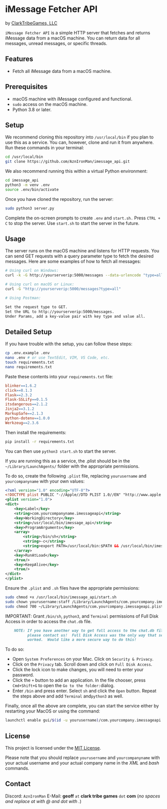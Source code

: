 
# iMessage Fetcher API
by [ClarkTribeGames, LLC](https://www.clarktribegames.com)

`iMessage Fetcher API` is a simple HTTP server that fetches and returns iMessage data from a macOS machine. You can return data for all messages, unread messages, or specific threads.

## Features

- Fetch all iMessage data from a macOS machine.

## Prerequisites

- macOS machine with iMessage configured and functional.
- `sudo` access on the macOS machine.
- Python 3.8 or later.

## Setup

We recommend cloning this repository into `/usr/local/bin` if you plan to use this as a service. You can, however, clone and run it from anywhere. Run these commands in your terminal:

```bash
cd /usr/local/bin
git clone https://github.com/AznIronMan/imessage_api.git
```

We also recommend running this within a virtual Python environment:

```bash
cd imessage_api
python3 -m venv .env
source .env/bin/activate
```

Once you have cloned the repository, run the server:

```bash
sudo python3 server.py
```

Complete the on-screen prompts to create `.env` and `start.sh.` Press `CTRL + C` to stop the server. Use `start.sh` to start the server in the future.

## Usage

The server runs on the macOS machine and listens for HTTP requests. You can send GET requests with a query parameter type to fetch the desired messages. Here are some examples of how to fetch all messages:

```bash
# Using curl on Windows:
curl -k -G http://yourserverip:5000/messages --data-urlencode "type=all"

# Using curl on macOS or Linux:
curl -G "http://yourserverip:5000/messages?type=all"
```

```bash
# Using Postman:

Set the request type to GET.
Set the URL to http://yourserverip:5000/messages.
Under Params, add a key-value pair with key type and value all.
```

## Detailed Setup

If you have trouble with the setup, you can follow these steps:

```bash
cp .env.example .env
nano .env # or use TextEdit, VIM, VS Code, etc.
touch requirements.txt
nano requirements.txt
```
Paste these contents into your `requirements.txt` file:

```makefile
blinker==1.6.2
click==8.1.3
Flask==2.3.2
Flask-SSLify==0.1.5
itsdangerous==2.1.2
Jinja2==3.1.2
MarkupSafe==2.1.3
python-dotenv==1.0.0
Werkzeug==2.3.6
```

Then install the requirements:

```bash
pip install -r requirements.txt
```

You can then use `python3 start.sh` to start the server.

If you are running this as a service, the .plist should be in the `~/Library/LaunchAgents/` folder with the appropriate permissions.

To do so, create the following `.plist` file, replacing `yourusername` and `yourcompanyname` with your own values:

```xml
<?xml version="1.0" encoding="UTF-8"?>
<!DOCTYPE plist PUBLIC "-//Apple//DTD PLIST 1.0//EN" "http://www.apple.com/DTDs/PropertyList-1.0.dtd">
<plist version="1.0">
<dict>
    <key>Label</key>
    <string>com.yourcompanyname.imessageapi</string>
    <key>WorkingDirectory</key>
    <string>/usr/local/bin/imessage_api</string>
    <key>ProgramArguments</key>
    <array>
        <string>/bin/sh</string>
        <string>-c</string>
        <string>export PATH=/usr/local/bin:$PATH && /usr/local/bin/imessage_api/start.sh</string>
    </array>
    <key>RunAtLoad</key>
    <true/>
    <key>KeepAlive</key>
    <true/>
</dict>
</plist>
```

Ensure the `.plist` and `.sh` files have the appropriate permissions:

```bash
sudo chmod +x /usr/local/bin/imessage_api/start.sh
sudo chown yourusername:staff /Library/LaunchAgents/com.yourcompany.imessageapi.plist
sudo chmod 700 ~/Library/LaunchAgents/com.yourcompany.imessageapi.plist
```

IMPORTANT: Grant `/bin/sh`, `python3`, and `Terminal` permissions of Full Disk Access in order to access the `chat.db` file.

```markdown
	NOTE: If you have another way to get full access to the chat.db file, 
		  please contact us!  Full Disk Access was the only way that seemed 
		  worked.  Would like a more secure way to do this!
```

To do so:

 - Open `System Preferences` on your Mac. Click on `Security & Privacy`.
 - Click on the `Privacy` tab. Scroll down and click on `Full Disk Access`. 
  - Click the lock icon to make changes, you will need to enter    your password.
  - Click the `+` button to add an application. In the file chooser, press `Cmd+Shift+G` to open the `Go to the folder:`dialog. 
 - Enter `/bin` and press enter. Select `sh` and click the `Open` button. Repeat the steps above and add `Terminal` and`python3` as well.

Finally, once all the above are complete, you can start the service either by restarting your MacOS or using the command:

```bash
launchctl enable gui/$(id -u yourusername)/com.yourcompany.imessageapi 
```

## License
This project is licensed under the [MIT License](https://choosealicense.com/licenses/mit/).


Please note that you should replace `yourusername` and `yourcompanyname` with your actual username and your actual company name in the *XML* and *bash* commands.

## Contact

Discord:  `AznIronMan`
E-Mail:   **geoff** `at` **clark tribe games** `dot` **com** (*no spaces and replace at with @ and dot with .*)
